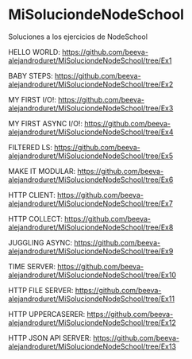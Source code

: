 # MiSoluciondeNodeSchool
Soluciones a los ejercicios de NodeSchool

HELLO WORLD: https://github.com/beeva-alejandroduret/MiSoluciondeNodeSchool/tree/Ex1

BABY STEPS: https://github.com/beeva-alejandroduret/MiSoluciondeNodeSchool/tree/Ex2

MY FIRST I/O!: https://github.com/beeva-alejandroduret/MiSoluciondeNodeSchool/tree/Ex3

MY FIRST ASYNC I/O!: https://github.com/beeva-alejandroduret/MiSoluciondeNodeSchool/tree/Ex4

FILTERED LS: https://github.com/beeva-alejandroduret/MiSoluciondeNodeSchool/tree/Ex5

MAKE IT MODULAR: https://github.com/beeva-alejandroduret/MiSoluciondeNodeSchool/tree/Ex6

HTTP CLIENT: https://github.com/beeva-alejandroduret/MiSoluciondeNodeSchool/tree/Ex7

HTTP COLLECT: https://github.com/beeva-alejandroduret/MiSoluciondeNodeSchool/tree/Ex8

JUGGLING ASYNC: https://github.com/beeva-alejandroduret/MiSoluciondeNodeSchool/tree/Ex9

TIME SERVER:  https://github.com/beeva-alejandroduret/MiSoluciondeNodeSchool/tree/Ex10

HTTP FILE SERVER: https://github.com/beeva-alejandroduret/MiSoluciondeNodeSchool/tree/Ex11

HTTP UPPERCASERER: https://github.com/beeva-alejandroduret/MiSoluciondeNodeSchool/tree/Ex12

HTTP JSON API SERVER: https://github.com/beeva-alejandroduret/MiSoluciondeNodeSchool/tree/Ex13 
